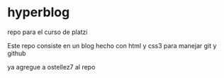 # hyperblog
repo para el curso de platzi 

Este repo consiste en un blog hecho con html y css3
para manejar git y github

ya agregue a ostellez7 al repo